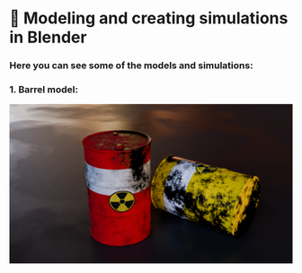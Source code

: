  # 🌟  Modeling and creating simulations in Blender

 ### Here you can see some of the models and simulations:

### 1. Barrel model:
![1](https://github.com/Mirabird/Blender_projects/blob/main/barrel.png)
